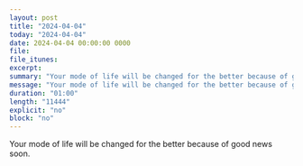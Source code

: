 ```yaml
---
layout: post
title: "2024-04-04"
today: "2024-04-04"
date: 2024-04-04 00:00:00 0000
file:
file_itunes:
excerpt:
summary: "Your mode of life will be changed for the better because of good news soon."
message: "Your mode of life will be changed for the better because of good news soon."
duration: "01:00"
length: "11444"
explicit: "no"
block: "no"
---
```

Your mode of life will be changed for the better because of good news soon.


